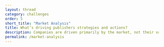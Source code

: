 ```yaml
---
layout: thread
category: challenges
order: 5
short_title: "Market Analysis"
title: What’s driving publishers strategies and actions?
description: Companies are driven primarily by the market, not their values. We analyzing the market to gain insights into what publishers are doing, why, and how to respond.
permalink: /market-analysis
---
```

